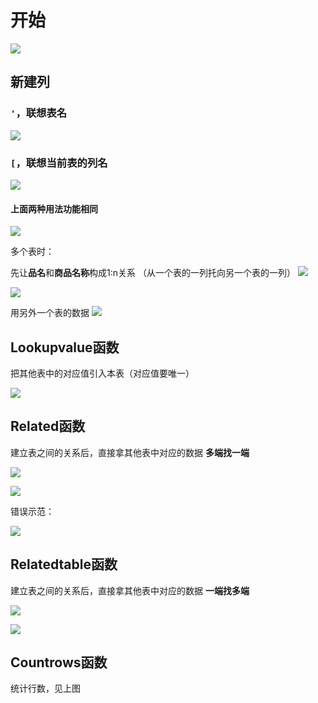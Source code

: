 # 开始

![](resources/2022-12-02-22-18-06.png)

## 新建列

### ```'```，联想表名

![](resources/2022-12-02-22-15-42.png)

### ```[```，联想当前表的列名

![](resources/2022-12-02-22-16-31.png)

#### 上面两种用法功能相同

![](resources/2022-12-02-22-18-57.png)

多个表时：

先让**品名**和**商品名称**构成1:n关系
（从一个表的一列托向另一个表的一列）
![](resources/2022-12-02-22-20-36.png)

![](resources/2022-12-02-22-29-51.png)

用另外一个表的数据
![](resources/2022-12-02-22-23-28.png)

## Lookupvalue函数
把其他表中的对应值引入本表（对应值要唯一）

![](resources/2022-12-02-22-31-09.png)

## Related函数
建立表之间的关系后，直接拿其他表中对应的数据
**多端找一端**

![](resources/2022-12-02-22-42-12.png)

![](resources/2022-12-02-22-38-56.png)

错误示范：

![](resources/2022-12-02-22-39-16.png)

## Relatedtable函数
建立表之间的关系后，直接拿其他表中对应的数据
**一端找多端**

![](resources/2022-12-02-22-42-38.png)

![](resources/2022-12-02-22-46-00.png)

## Countrows函数
统计行数，见上图




